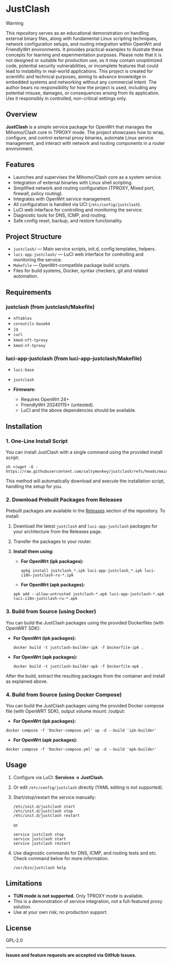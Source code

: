 # JustClash

> [!WARNING]
> This repository serves as an educational demonstration on handling external binary files, along with fundamental Linux scripting techniques, network configuration setups, and routing integration within OpenWrt and FriendlyWrt environments. It provides practical examples to illustrate these concepts for learning and experimentation purposes. Please note that it is not designed or suitable for production use, as it may contain unoptimized code, potential security vulnerabilities, or incomplete features that could lead to instability in real-world applications. This project is created for scientific and technical purposes, aiming to advance knowledge in embedded systems and networking without any commercial intent. The author bears no responsibility for how the project is used, including any potential misuse, damages, or consequences arising from its application. Use it responsibly in controlled, non-critical settings only.

## Overview

**JustClash** is a simple service package for OpenWrt that manages the Mihomo/Clash core in TPROXY mode. The project showcases how to wrap, configure, and control external proxy binaries, automate Linux service management, and interact with network and routing components in a router environment.

## Features

- Launches and supervises the Mihomo/Clash core as a system service.
- Integration of external binaries with Linux shell scripting.
- Simplified network and routing configuration (TPROXY, Mixed port, firewall, policy routing).
- Integrates with OpenWrt service management.
- All configuration is handled via UCI (`/etc/config/justclash`).
- LuCI web interface for controlling and monitoring the service.
- Diagnostic tools for DNS, ICMP, and routing.
- Safe config reset, backup, and restore functionality.

## Project Structure

- `justclash/` — Main service scripts, init.d, config templates, helpers.
- `luci-app-justclash/` — LuCI web interface for controlling and monitoring the service.
- `Makefile` — OpenWrt-compatible package build scripts.
- Files for build systems, Docker, syntax checkers, git and related automation.

## Requirements

### justclash (from justclash/Makefile)
- `nftables`
- `coreutils-base64`
- `jq`
- `curl`
- `kmod-nft-tproxy`
- `kmod-nf-tproxy`

### luci-app-justclash (from luci-app-justclash/Makefile)
- `luci-base`
- `justclash`

- **Firmware:**
  - Requires OpenWrt 24+
  - FriendlyWrt 20240115+ (untested).
  - LuCI and the above dependencies should be available.

## Installation

### 1. One-Line Install Script

You can install JustClash with a single command using the provided install script:

```
sh <(wget -O - https://raw.githubusercontent.com/saltymonkey/justclash/refs/heads/main/service.sh)
```

This method will automatically download and execute the installation script, handling the setup for you.

### 2. Download Prebuilt Packages from Releases

Prebuilt packages are available in the [Releases](https://github.com/SaltyMonkey/justclash/releases) section of the repository. To install:

1. Download the latest `justclash` and `luci-app-justclash` packages for your architecture from the Releases page.
2. Transfer the packages to your router.
3. **Install them using:**

   - **For OpenWrt (ipk packages):**
     ```
     opkg install justclash_*.ipk luci-app-justclash_*.ipk luci-i18n-justclash-ru-*.ipk
     ```

   - **For OpenWrt (apk packages):**
    ```
    apk add --allow-untrusted justclash-*.apk luci-app-justclash-*.apk luci-i18n-justclash-ru-*.apk
    ```

### 3. Build from Source (using Docker)

You can build the JustClash packages using the provided Dockerfiles (with OpenWRT SDK):

- **For OpenWrt (ipk packages):**

    ```
    docker build -t justclash-builder-ipk -f Dockerfile-ipk .
    ```

- **For OpenWrt (apk packages):**

    ```
    docker build -t justclash-builder-apk -f Dockerfile-apk .
    ```

After the build, extract the resulting packages from the container and install as explained above.

### 4. Build from Source (using Docker Compose)

You can build the JustClash packages using the provided Docker compose file (with OpenWRT SDK), output volume mount: /output:

- **For OpenWrt (ipk packages):**

```
docker compose -f 'Docker-compose.yml' up -d --build 'ipk-builder'
```

- **For OpenWrt (apk packages):**

```
docker compose -f 'Docker-compose.yml' up -d --build 'apk-builder'

```
## Usage

1. Configure via LuCI: **Services → JustClash**.
2. Or edit `/etc/config/justclash` directly (YAML editing is not supported).
3. Start/stop/restart the service manually:

    ```
    /etc/init.d/justclash start
    /etc/init.d/justclash stop
    /etc/init.d/justclash restart
    ```

    or

    ```
    service justclash stop
    service justclash start
    service justclash restart
    ```
4. Use diagnostic commands for DNS, ICMP, and routing tests and etc. Check command below for more information.

    ```
    /usr/bin/justclash help
    ```

## Limitations

- **TUN mode is not supported.** Only TPROXY mode is available.
- This is a demonstration of service integration, not a full-featured proxy solution.
- Use at your own risk; no production support.

## License

GPL-2.0

---

**Issues and feature requests are accepted via GitHub Issues.**